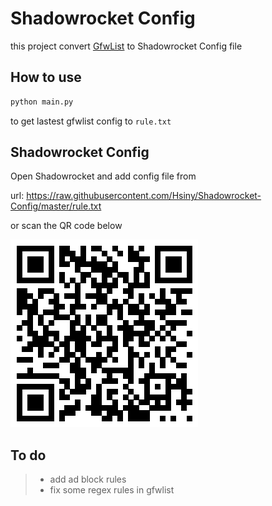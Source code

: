 # Shadowrocket Config

this project convert [GfwList](https://github.com/gfwlist/gfwlist) to Shadowrocket Config file


## How to use

``` Python
python main.py 
```
to get lastest gfwlist config to ```rule.txt```

## Shadowrocket Config

Open Shadowrocket and add config file from 
 
url:  https://raw.githubusercontent.com/Hsiny/Shadowrocket-Config/master/rule.txt

or scan the QR code below

![QR code](qr.png)

## To do
>* add ad block rules
>* fix some regex rules in gfwlist





